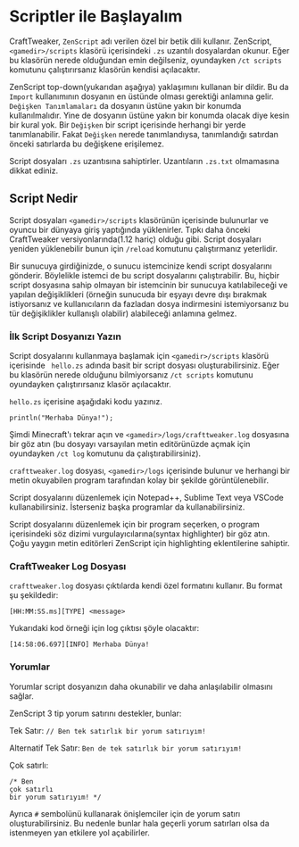# Scriptler ile Başlayalım

CraftTweaker, `ZenScript` adı verilen özel bir betik dili kullanır. ZenScript, `<gamedir>/scripts` klasörü içerisindeki `.zs` uzantılı dosyalardan okunur. Eğer bu klasörün nerede olduğundan emin değilseniz, oyundayken `/ct scripts`  komutunu çalıştırırsanız klasörün kendisi açılacaktır.

ZenScript top-down(yukarıdan aşağıya) yaklaşımını kullanan bir dildir. Bu da `Import` kullanımının dosyanın en üstünde olması gerektiği anlamına gelir. `Değişken Tanımlamaları` da dosyanın üstüne yakın bir konumda kullanılmalıdır. Yine de dosyanın üstüne yakın bir konumda olacak diye kesin bir kural yok. Bir `Değişken` bir script içerisinde herhangi bir yerde tanımlanabilir. Fakat `Değişken` nerede tanımlandıysa, tanımlandığı satırdan önceki satırlarda bu değişkene erişilemez.


Script dosyaları `.zs` uzantısına sahiptirler. Uzantıların `.zs.txt` olmamasına dikkat ediniz.

## Script Nedir

Script dosyaları `<gamedir>/scripts` klasörünün içerisinde bulunurlar ve oyuncu bir dünyaya giriş yaptığında yüklenirler. Tıpkı daha önceki CraftTweaker versiyonlarında(1.12 hariç) olduğu gibi. Script dosyaları yeniden yüklenebilir bunun için `/reload` komutunu çalıştırmanız yeterlidir.

Bir sunucuya girdiğinizde, o sunucu istemcinize kendi script dosyalarını gönderir. Böylelikle istemci de bu script dosyalarını çalıştırabilir. Bu, hiçbir script dosyasına sahip olmayan bir istemcinin bir sunucuya katılabileceği ve yapılan değişiklikleri (örneğin sunucuda bir eşyayı devre dışı bırakmak istiyorsanız ve kullanıcıların da fazladan dosya indirmesini istemiyorsanız bu tür değişiklikler kullanışlı olabilir) alabileceği anlamına gelmez.

### İlk Script Dosyanızı Yazın

Script dosyalarını kullanmaya başlamak için  `<gamedir>/scripts` klasörü içerisinde ` hello.zs` adında basit bir script dosyası oluşturabilirsiniz. Eğer bu klasörün nerede olduğunu bilmiyorsanız `/ct scripts` komutunu oyundayken çalıştırırsanız klasör açılacaktır.

`hello.zs` içerisine aşağıdaki kodu yazınız.

```zenscript
println("Merhaba Dünya!");
```

Şimdi Minecraft'ı tekrar açın ve  `<gamedir>/logs/crafttweaker.log` dosyasına bir göz atın (bu dosyayı varsayılan metin editörünüzde açmak için oyundayken `/ct log` komutunu da çalıştırabilirsiniz).

`crafttweaker.log`  dosyası, `<gamedir>/logs` içerisinde bulunur ve herhangi bir metin okuyabilen program tarafından kolay bir şekilde görüntülenebilir.

Script dosyalarını düzenlemek için Notepad++, Sublime Text veya VSCode kullanabilirsiniz. İsterseniz başka programlar da kullanabilirsiniz.

Script dosyalarını düzenlemek için bir program seçerken, o program içerisindeki söz dizimi vurgulayıcılarına(syntax highlighter) bir göz atın. Çoğu yaygın metin editörleri ZenScript için highlighting eklentilerine sahiptir.


### CraftTweaker Log Dosyası

`crafttweaker.log` dosyası çıktılarda kendi özel formatını kullanır. Bu format şu şekildedir:

```
[HH:MM:SS.ms][TYPE] <message>
```

Yukarıdaki kod örneği için log çıktısı şöyle olacaktır:

```
[14:58:06.697][INFO] Merhaba Dünya!
```

### Yorumlar

Yorumlar script dosyanızın daha okunabilir ve daha anlaşılabilir olmasını sağlar.

ZenScript 3 tip yorum satırını destekler, bunlar:

Tek Satır: `// Ben tek satırlık bir yorum satırıyım!`

Alternatif Tek Satır: `Ben de tek satırlık bir yorum satırıyım!`

Çok satırlı:
```
/* Ben 
çok satırlı
bir yorum satırıyım! */
```

Ayrıca `#` sembolünü kullanarak önişlemciler için de yorum satırı oluşturabilirsiniz. Bu nedenle bunlar hala geçerli yorum satırları olsa da istenmeyen yan etkilere yol açabilirler. 